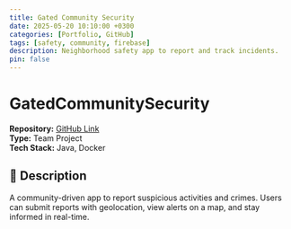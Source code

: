 ```yaml
---
title: Gated Community Security
date: 2025-05-20 10:10:00 +0300
categories: [Portfolio, GitHub]
tags: [safety, community, firebase]
description: Neighborhood safety app to report and track incidents.
pin: false
---
```


# GatedCommunitySecurity

**Repository:** [GitHub Link](https://github.com/MartinFarres/SeguridadBarrio)  
**Type:** Team Project  
**Tech Stack:** Java, Docker

## 📝 Description

A community-driven app to report suspicious activities and crimes. Users can submit reports with geolocation, view alerts on a map, and stay informed in real-time.
